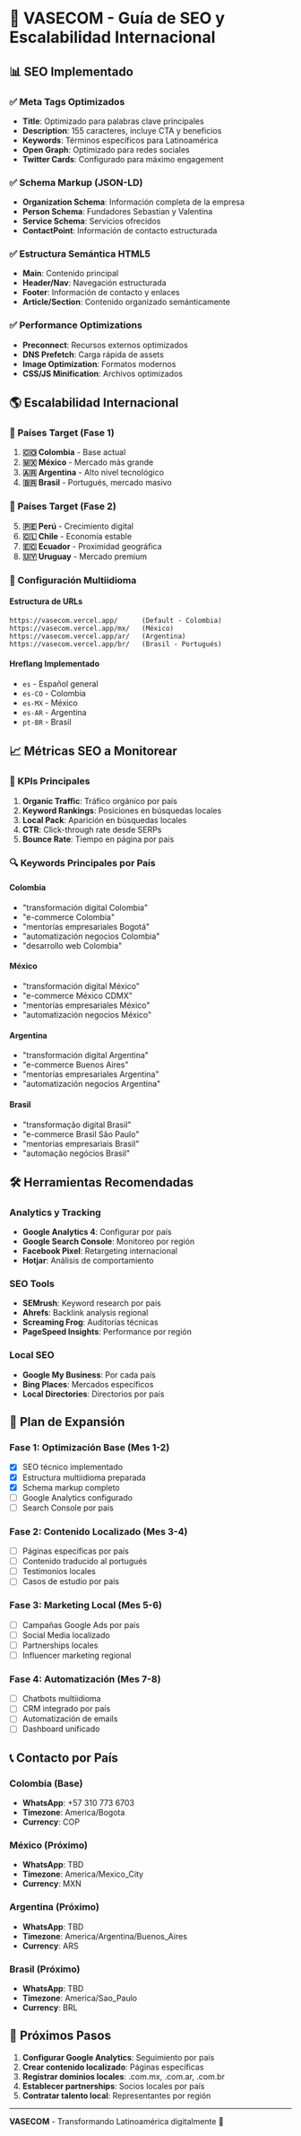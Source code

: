 # 🚀 VASECOM - Guía de SEO y Escalabilidad Internacional

## 📊 SEO Implementado

### ✅ Meta Tags Optimizados
- **Title**: Optimizado para palabras clave principales
- **Description**: 155 caracteres, incluye CTA y beneficios
- **Keywords**: Términos específicos para Latinoamérica
- **Open Graph**: Optimizado para redes sociales
- **Twitter Cards**: Configurado para máximo engagement

### ✅ Schema Markup (JSON-LD)
- **Organization Schema**: Información completa de la empresa
- **Person Schema**: Fundadores Sebastian y Valentina
- **Service Schema**: Servicios ofrecidos
- **ContactPoint**: Información de contacto estructurada

### ✅ Estructura Semántica HTML5
- **Main**: Contenido principal
- **Header/Nav**: Navegación estructurada
- **Footer**: Información de contacto y enlaces
- **Article/Section**: Contenido organizado semánticamente

### ✅ Performance Optimizations
- **Preconnect**: Recursos externos optimizados
- **DNS Prefetch**: Carga rápida de assets
- **Image Optimization**: Formatos modernos
- **CSS/JS Minification**: Archivos optimizados

## 🌎 Escalabilidad Internacional

### 🎯 Países Target (Fase 1)
1. **🇨🇴 Colombia** - Base actual
2. **🇲🇽 México** - Mercado más grande
3. **🇦🇷 Argentina** - Alto nivel tecnológico
4. **🇧🇷 Brasil** - Portugués, mercado masivo

### 🎯 Países Target (Fase 2)
5. **🇵🇪 Perú** - Crecimiento digital
6. **🇨🇱 Chile** - Economía estable
7. **🇪🇨 Ecuador** - Proximidad geográfica
8. **🇺🇾 Uruguay** - Mercado premium

### 🔧 Configuración Multiidioma

#### Estructura de URLs
```
https://vasecom.vercel.app/      (Default - Colombia)
https://vasecom.vercel.app/mx/   (México)
https://vasecom.vercel.app/ar/   (Argentina)
https://vasecom.vercel.app/br/   (Brasil - Portugués)
```

#### Hreflang Implementado
- `es` - Español general
- `es-CO` - Colombia
- `es-MX` - México
- `es-AR` - Argentina
- `pt-BR` - Brasil

## 📈 Métricas SEO a Monitorear

### 🎯 KPIs Principales
1. **Organic Traffic**: Tráfico orgánico por país
2. **Keyword Rankings**: Posiciones en búsquedas locales
3. **Local Pack**: Aparición en búsquedas locales
4. **CTR**: Click-through rate desde SERPs
5. **Bounce Rate**: Tiempo en página por país

### 🔍 Keywords Principales por País

#### Colombia
- "transformación digital Colombia"
- "e-commerce Colombia"
- "mentorías empresariales Bogotá"
- "automatización negocios Colombia"
- "desarrollo web Colombia"

#### México
- "transformación digital México"
- "e-commerce México CDMX"
- "mentorías empresariales México"
- "automatización negocios México"

#### Argentina
- "transformación digital Argentina"
- "e-commerce Buenos Aires"
- "mentorías empresariales Argentina"
- "automatización negocios Argentina"

#### Brasil
- "transformação digital Brasil"
- "e-commerce Brasil São Paulo"
- "mentorias empresariais Brasil"
- "automação negócios Brasil"

## 🛠️ Herramientas Recomendadas

### Analytics y Tracking
- **Google Analytics 4**: Configurar por país
- **Google Search Console**: Monitoreo por región
- **Facebook Pixel**: Retargeting internacional
- **Hotjar**: Análisis de comportamiento

### SEO Tools
- **SEMrush**: Keyword research por país
- **Ahrefs**: Backlink analysis regional
- **Screaming Frog**: Auditorías técnicas
- **PageSpeed Insights**: Performance por región

### Local SEO
- **Google My Business**: Por cada país
- **Bing Places**: Mercados específicos
- **Local Directories**: Directorios por país

## 🚀 Plan de Expansión

### Fase 1: Optimización Base (Mes 1-2)
- [x] SEO técnico implementado
- [x] Estructura multiidioma preparada
- [x] Schema markup completo
- [ ] Google Analytics configurado
- [ ] Search Console por país

### Fase 2: Contenido Localizado (Mes 3-4)
- [ ] Páginas específicas por país
- [ ] Contenido traducido al portugués
- [ ] Testimonios locales
- [ ] Casos de estudio por país

### Fase 3: Marketing Local (Mes 5-6)
- [ ] Campañas Google Ads por país
- [ ] Social Media localizado
- [ ] Partnerships locales
- [ ] Influencer marketing regional

### Fase 4: Automatización (Mes 7-8)
- [ ] Chatbots multiidioma
- [ ] CRM integrado por país
- [ ] Automatización de emails
- [ ] Dashboard unificado

## 📞 Contacto por País

### Colombia (Base)
- **WhatsApp**: +57 310 773 6703
- **Timezone**: America/Bogota
- **Currency**: COP

### México (Próximo)
- **WhatsApp**: TBD
- **Timezone**: America/Mexico_City
- **Currency**: MXN

### Argentina (Próximo)
- **WhatsApp**: TBD
- **Timezone**: America/Argentina/Buenos_Aires
- **Currency**: ARS

### Brasil (Próximo)
- **WhatsApp**: TBD
- **Timezone**: America/Sao_Paulo
- **Currency**: BRL

## 🎯 Próximos Pasos

1. **Configurar Google Analytics**: Seguimiento por país
2. **Crear contenido localizado**: Páginas específicas
3. **Registrar dominios locales**: .com.mx, .com.ar, .com.br
4. **Establecer partnerships**: Socios locales por país
5. **Contratar talento local**: Representantes por región

---

**VASECOM** - Transformando Latinoamérica digitalmente 🚀
